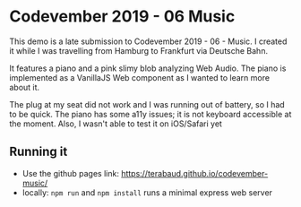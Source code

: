 # Codevember 2019 - 06 Music

This demo is a late submission to Codevember 2019 - 06 - Music. I created it while I was travelling from Hamburg to Frankfurt via Deutsche Bahn. 

It features a piano and a pink slimy blob analyzing Web Audio. The piano is implemented as a VanillaJS Web component as I wanted to learn more about it.

The plug at my seat did not work and I was running out of battery, so I had to be quick. The piano has some a11y issues; it is not keyboard accessible at the moment. Also, I wasn't able to test it on iOS/Safari yet

## Running it

* Use the github pages link: https://terabaud.github.io/codevember-music/
* locally: `npm run` and `npm install` runs a minimal express web server

